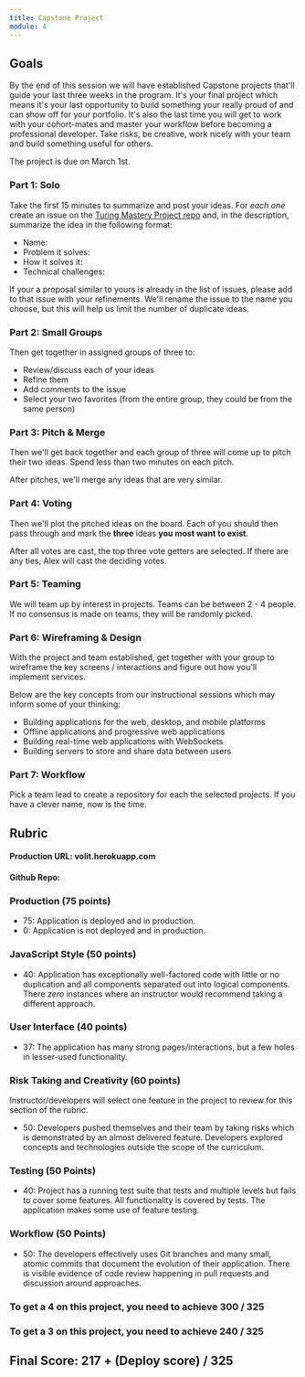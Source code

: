 ```yaml
---
title: Capstone Project
module: 4
---
```


## Goals

By the end of this session we will have established Capstone projects that'll guide your last three weeks in the program. It's your final project which means it's your last opportunity to build something your really proud of and can show off for your portfolio. It's also the last time you will get to work with your cohort-mates and master your workflow before becoming a professional developer. Take risks, be creative, work nicely with your team and build something useful for others.

The project is due on March 1st.

### Part 1: Solo

Take the first 15 minutes to summarize and post your ideas. For *each one* create
an issue on the [Turing Mastery Project repo](https://github.com/turingschool/mastery_project) and, in the description, summarize the idea in the following format:

* Name:
* Problem it solves:
* How it solves it:
* Technical challenges:

If your a proposal similar to yours is already in the list of issues, please add to that issue with your refinements. We'll rename the issue to the name you choose, but this will help us limit the number of duplicate ideas.

### Part 2: Small Groups

Then get together in assigned groups of three to:

* Review/discuss each of your ideas
* Refine them
* Add comments to the issue
* Select your two favorites (from the entire group, they could be from the same person)

### Part 3: Pitch & Merge

Then we'll get back together and each group of three will come up to pitch their two ideas. Spend less than two minutes on each pitch.

After pitches, we'll merge any ideas that are very similar.

### Part 4: Voting

Then we'll plot the pitched ideas on the board. Each of you should then pass through and mark the **three** ideas **you most want to exist**.

After all votes are cast, the top three vote getters are selected. If there are any ties, Alex will cast the deciding votes.

### Part 5: Teaming

We will team up by interest in projects. Teams can be between 2 - 4 people. If no consensus is made on teams, they will be randomly picked.

### Part 6: Wireframing & Design

With the project and team established, get together with your group to wireframe
the key screens / interactions and figure out how you'll implement services.

Below are the key concepts from our instructional sessions which may inform some
of your thinking:

- Building applications for the web, desktop, and mobile platforms
- Offline applications and progressive web applications
- Building real-time web applications with WebSockets
- Building servers to store and share data between users

### Part 7: Workflow

Pick a team lead to create a repository for each the selected projects. If you have a clever name, now is the time.

## Rubric

#### Production URL: volit.herokuapp.com

#### Github Repo:


### Production (75 points)

- 75: Application is deployed and in production.
- 0: Application is not deployed and in production.

### JavaScript Style (50 points)

* 40: Application has exceptionally well-factored code with little or no duplication and all components separated out into logical components. There _zero_ instances where an instructor would recommend taking a different approach.


### User Interface (40 points)

* 37: The application has many strong pages/interactions, but a few holes in lesser-used functionality.

### Risk Taking and Creativity (60 points)

Instructor/developers will select one feature in the project to review for this section of the rubric.

- 50: Developers pushed themselves and their team by taking risks which is demonstrated by an almost delivered feature. Developers explored concepts and technologies outside the scope of the curriculum.

### Testing (50 Points)

* 40: Project has a running test suite that tests and multiple levels but fails to cover some features. All functionality is covered by tests. The application makes some use of feature testing.

### Workflow (50 Points)

* 50: The developers effectively uses Git branches and many small, atomic commits that document the evolution of their application. There is visible evidence of code review happening in pull requests and discussion around approaches.

### To get a 4 on this project, you need to achieve 300 / 325

### To get a 3 on this project, you need to achieve 240 / 325

## Final Score: 217 + (Deploy score) / 325
